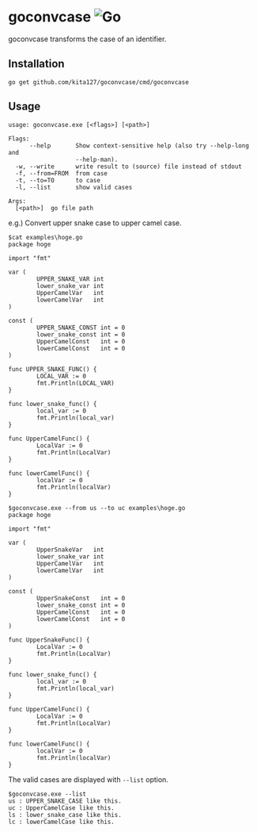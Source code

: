 # goconvcase ![Go](https://github.com/kita127/goconvcase/workflows/Go/badge.svg?branch=kita127-patch-1)
goconvcase transforms the case of an identifier.

## Installation

    go get github.com/kita127/goconvcase/cmd/goconvcase


## Usage

    usage: goconvcase.exe [<flags>] [<path>]

    Flags:
          --help       Show context-sensitive help (also try --help-long and
                       --help-man).
      -w, --write      write result to (source) file instead of stdout
      -f, --from=FROM  from case
      -t, --to=TO      to case
      -l, --list       show valid cases

    Args:
      [<path>]  go file path


e.g.)
Convert upper snake case to upper camel case.

    $cat examples\hoge.go
    package hoge

    import "fmt"

    var (
            UPPER_SNAKE_VAR int
            lower_snake_var int
            UpperCamelVar   int
            lowerCamelVar   int
    )

    const (
            UPPER_SNAKE_CONST int = 0
            lower_snake_const int = 0
            UpperCamelConst   int = 0
            lowerCamelConst   int = 0
    )

    func UPPER_SNAKE_FUNC() {
            LOCAL_VAR := 0
            fmt.Println(LOCAL_VAR)
    }

    func lower_snake_func() {
            local_var := 0
            fmt.Println(local_var)
    }

    func UpperCamelFunc() {
            LocalVar := 0
            fmt.Println(LocalVar)
    }

    func lowerCamelFunc() {
            localVar := 0
            fmt.Println(localVar)
    }

    $goconvcase.exe --from us --to uc examples\hoge.go
    package hoge

    import "fmt"

    var (
            UpperSnakeVar   int
            lower_snake_var int
            UpperCamelVar   int
            lowerCamelVar   int
    )

    const (
            UpperSnakeConst   int = 0
            lower_snake_const int = 0
            UpperCamelConst   int = 0
            lowerCamelConst   int = 0
    )

    func UpperSnakeFunc() {
            LocalVar := 0
            fmt.Println(LocalVar)
    }

    func lower_snake_func() {
            local_var := 0
            fmt.Println(local_var)
    }

    func UpperCamelFunc() {
            LocalVar := 0
            fmt.Println(LocalVar)
    }

    func lowerCamelFunc() {
            localVar := 0
            fmt.Println(localVar)
    }

The valid cases are displayed with `--list` option.

    $goconvcase.exe --list
    us : UPPER_SNAKE_CASE like this.
    uc : UpperCamelCase like this.
    ls : lower_snake_case like this.
    lc : lowerCamelCase like this.

